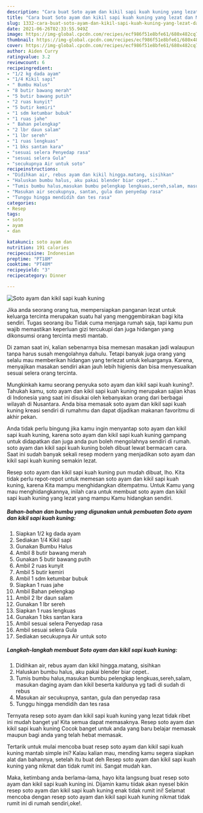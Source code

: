 ```yaml
---
description: "Cara buat Soto ayam dan kikil sapi kuah kuning yang lezat dan Mudah Dibuat"
title: "Cara buat Soto ayam dan kikil sapi kuah kuning yang lezat dan Mudah Dibuat"
slug: 1332-cara-buat-soto-ayam-dan-kikil-sapi-kuah-kuning-yang-lezat-dan-mudah-dibuat
date: 2021-06-26T02:33:55.949Z
image: https://img-global.cpcdn.com/recipes/ecf986f51e8bfe61/680x482cq70/soto-ayam-dan-kikil-sapi-kuah-kuning-foto-resep-utama.jpg
thumbnail: https://img-global.cpcdn.com/recipes/ecf986f51e8bfe61/680x482cq70/soto-ayam-dan-kikil-sapi-kuah-kuning-foto-resep-utama.jpg
cover: https://img-global.cpcdn.com/recipes/ecf986f51e8bfe61/680x482cq70/soto-ayam-dan-kikil-sapi-kuah-kuning-foto-resep-utama.jpg
author: Aiden Curry
ratingvalue: 3.2
reviewcount: 6
recipeingredient:
- "1/2 kg dada ayam"
- "1/4 Kikil sapi"
- " Bumbu Halus"
- "8 butir bawang merah"
- "5 butir bawang putih"
- "2 ruas kunyit"
- "5 butir kemiri"
- "1 sdm ketumbar bubuk"
- "1 ruas jahe"
- " Bahan pelengkap"
- "2 lbr daun salam"
- "1 lbr sereh"
- "1 ruas lengkuas"
- "1 bks santan kara"
- "sesuai selera Penyedap rasa"
- "sesuai selera Gula"
- "secukupnya Air untuk soto"
recipeinstructions:
- "Didihkan air, rebus ayam dan kikil hingga.matang, sisihkan"
- "Haluskan bumbu halus, aku pakai blender biar cepet.."
- "Tumis bumbu halus,masukan bumbu pelengkap lengkuas,sereh,salam, masukan daging ayam dan kikil beserta kaldunya yg tadi di sudah di rebus"
- "Masukan air secukupnya, santan, gula dan penyedap rasa"
- "Tunggu hingga mendidih dan tes rasa"
categories:
- Resep
tags:
- soto
- ayam
- dan

katakunci: soto ayam dan 
nutrition: 191 calories
recipecuisine: Indonesian
preptime: "PT18M"
cooktime: "PT48M"
recipeyield: "3"
recipecategory: Dinner

---
```



![Soto ayam dan kikil sapi kuah kuning](https://img-global.cpcdn.com/recipes/ecf986f51e8bfe61/680x482cq70/soto-ayam-dan-kikil-sapi-kuah-kuning-foto-resep-utama.jpg)

Jika anda seorang orang tua, mempersiapkan panganan lezat untuk keluarga tercinta merupakan suatu hal yang menggembirakan bagi kita sendiri. Tugas seorang ibu Tidak cuma menjaga rumah saja, tapi kamu pun wajib memastikan keperluan gizi tercukupi dan juga hidangan yang dikonsumsi orang tercinta mesti mantab.

Di zaman  saat ini, kalian sebenarnya bisa memesan masakan jadi walaupun tanpa harus susah mengolahnya dahulu. Tetapi banyak juga orang yang selalu mau memberikan hidangan yang terlezat untuk keluarganya. Karena, menyajikan masakan sendiri akan jauh lebih higienis dan bisa menyesuaikan sesuai selera orang tercinta. 



Mungkinkah kamu seorang penyuka soto ayam dan kikil sapi kuah kuning?. Tahukah kamu, soto ayam dan kikil sapi kuah kuning merupakan sajian khas di Indonesia yang saat ini disukai oleh kebanyakan orang dari berbagai wilayah di Nusantara. Anda bisa memasak soto ayam dan kikil sapi kuah kuning kreasi sendiri di rumahmu dan dapat dijadikan makanan favoritmu di akhir pekan.

Anda tidak perlu bingung jika kamu ingin menyantap soto ayam dan kikil sapi kuah kuning, karena soto ayam dan kikil sapi kuah kuning gampang untuk didapatkan dan juga anda pun boleh mengolahnya sendiri di rumah. soto ayam dan kikil sapi kuah kuning boleh dibuat lewat bermacam cara. Saat ini sudah banyak sekali resep modern yang menjadikan soto ayam dan kikil sapi kuah kuning semakin lezat.

Resep soto ayam dan kikil sapi kuah kuning pun mudah dibuat, lho. Kita tidak perlu repot-repot untuk memesan soto ayam dan kikil sapi kuah kuning, karena Kita mampu menghidangkan ditempatmu. Untuk Kamu yang mau menghidangkannya, inilah cara untuk membuat soto ayam dan kikil sapi kuah kuning yang lezat yang mampu Kamu hidangkan sendiri.

<!--inarticleads1-->

##### Bahan-bahan dan bumbu yang digunakan untuk pembuatan Soto ayam dan kikil sapi kuah kuning:

1. Siapkan 1/2 kg dada ayam
1. Sediakan 1/4 Kikil sapi
1. Gunakan  Bumbu Halus
1. Ambil 8 butir bawang merah
1. Gunakan 5 butir bawang putih
1. Ambil 2 ruas kunyit
1. Ambil 5 butir kemiri
1. Ambil 1 sdm ketumbar bubuk
1. Siapkan 1 ruas jahe
1. Ambil  Bahan pelengkap
1. Ambil 2 lbr daun salam
1. Gunakan 1 lbr sereh
1. Siapkan 1 ruas lengkuas
1. Gunakan 1 bks santan kara
1. Ambil sesuai selera Penyedap rasa
1. Ambil sesuai selera Gula
1. Sediakan secukupnya Air untuk soto




<!--inarticleads2-->

##### Langkah-langkah membuat Soto ayam dan kikil sapi kuah kuning:

1. Didihkan air, rebus ayam dan kikil hingga.matang, sisihkan
1. Haluskan bumbu halus, aku pakai blender biar cepet..
1. Tumis bumbu halus,masukan bumbu pelengkap lengkuas,sereh,salam, masukan daging ayam dan kikil beserta kaldunya yg tadi di sudah di rebus
1. Masukan air secukupnya, santan, gula dan penyedap rasa
1. Tunggu hingga mendidih dan tes rasa




Ternyata resep soto ayam dan kikil sapi kuah kuning yang lezat tidak ribet ini mudah banget ya! Kita semua dapat memasaknya. Resep soto ayam dan kikil sapi kuah kuning Cocok banget untuk anda yang baru belajar memasak maupun bagi anda yang telah hebat memasak.

Tertarik untuk mulai mencoba buat resep soto ayam dan kikil sapi kuah kuning mantab simple ini? Kalau kalian mau, mending kamu segera siapkan alat dan bahannya, setelah itu buat deh Resep soto ayam dan kikil sapi kuah kuning yang nikmat dan tidak rumit ini. Sangat mudah kan. 

Maka, ketimbang anda berlama-lama, hayo kita langsung buat resep soto ayam dan kikil sapi kuah kuning ini. Dijamin kamu tiidak akan nyesel bikin resep soto ayam dan kikil sapi kuah kuning enak tidak rumit ini! Selamat mencoba dengan resep soto ayam dan kikil sapi kuah kuning nikmat tidak rumit ini di rumah sendiri,oke!.

